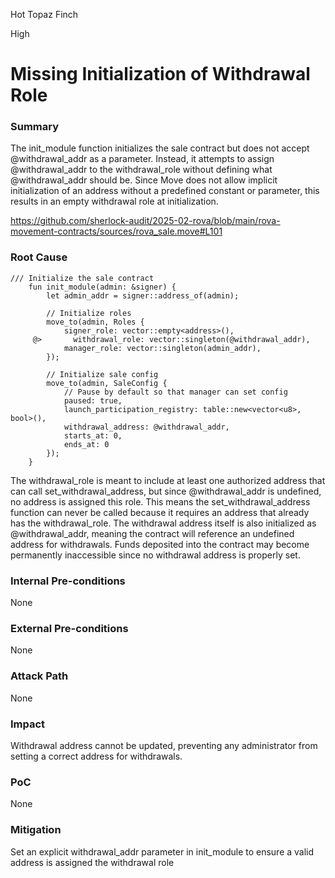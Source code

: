 Hot Topaz Finch

High

# Missing Initialization of Withdrawal Role

### Summary

The init_module function initializes the sale contract but does not accept @withdrawal_addr as a parameter. Instead, it attempts to assign @withdrawal_addr to the withdrawal_role without defining what @withdrawal_addr should be. Since Move does not allow implicit initialization of an address without a predefined constant or parameter, this results in an empty withdrawal role at initialization.

https://github.com/sherlock-audit/2025-02-rova/blob/main/rova-movement-contracts/sources/rova_sale.move#L101

### Root Cause

```solidity
/// Initialize the sale contract
    fun init_module(admin: &signer) {
        let admin_addr = signer::address_of(admin);
        
        // Initialize roles
        move_to(admin, Roles {
            signer_role: vector::empty<address>(),
     @>       withdrawal_role: vector::singleton(@withdrawal_addr),
            manager_role: vector::singleton(admin_addr),
        });

        // Initialize sale config
        move_to(admin, SaleConfig {
            // Pause by default so that manager can set config
            paused: true,
            launch_participation_registry: table::new<vector<u8>, bool>(),
            withdrawal_address: @withdrawal_addr,
            starts_at: 0,
            ends_at: 0
        });
    }
```

The withdrawal_role is meant to include at least one authorized address that can call set_withdrawal_address, but since @withdrawal_addr is undefined, no address is assigned this role.
This means the set_withdrawal_address function can never be called because it requires an address that already has the withdrawal_role.
The withdrawal address itself is also initialized as @withdrawal_addr, meaning the contract will reference an undefined address for withdrawals.
Funds deposited into the contract may become permanently inaccessible since no withdrawal address is properly set.

### Internal Pre-conditions

None

### External Pre-conditions

None

### Attack Path

None

### Impact

Withdrawal address cannot be updated, preventing any administrator from setting a correct address for withdrawals.

### PoC

None

### Mitigation

Set an explicit withdrawal_addr parameter in init_module to ensure a valid address is assigned the withdrawal role